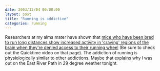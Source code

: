 ```yaml
---
date: 2003/12/04 00:00:00
layout: post
title: "Running is addictive"
categories: running
---
```


Researchers at my alma mater have shown that [mice who have been bred to run long distances show increased activity in 'craving' regions of the brain when they're denied access to their running wheel](http://www.news.wisc.edu/9208.html) (Be sure to check out the Quicktime video on that page). The addiction of running is physiologically similar to other addictions. Maybe that explains why I was out on the East River Path in 29 degree weather tonight.
